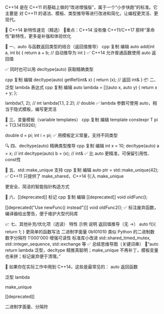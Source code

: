 C++14 是在 C++11 的基础上做的“改进增强版”，属于一个“小步快跑”的标准。它主要是 对 C++11 的语法、模板、类型推导等进行改进和简化，让编程更灵活、更现代。

🚀 C++14 新特性速览（精选）
🚨重点：C++14 没有像 C++11/C++17 那样“革命性”新特性，更多是补强和体验优化

🧠 一、auto 与函数返回类型的结合（返回值推导）
cpp
复制
编辑
auto add(int a, int b) {
    return a + b;  // 自动推导为 int
}
✅ C++14 允许普通函数使用 auto 返回值

✅ 同时也可以用 decltype(auto) 获取精确类型

cpp
复制
编辑
decltype(auto) getRef(int& x) {
    return (x);  // 返回 int&
}
📦 二、泛型 lambda 表达式
cpp
复制
编辑
auto lambda = [](auto x, auto y) {
    return x + y;
};

lambda(1, 2);       // int
lambda(1.1, 2.2);   // double
✅ lambda 参数可使用 auto，相当于隐式模板，编写更灵活

🧱 三、变量模板（variable templates）
cpp
复制
编辑
template<typename T>
constexpr T pi = T(3.1415926);

double d = pi<double>;
int i = pi<int>;
✅ 用模板定义常量，支持不同类型

🔍 四、decltype(auto) 精确类型推导
cpp
复制
编辑
int x = 10;
decltype(auto) a = x;     // int
decltype(auto) b = (x);   // int&
✅ 比 auto 更精准，可保留引用性、const性

🧶 五、std::make_unique 支持
cpp
复制
编辑
auto ptr = std::make_unique<int>(42);
✅ C++11 只提供了 make_shared，C++14 引入 make_unique

更安全、简洁的智能指针构造方式

🧪 六、[[deprecated]] 标记
cpp
复制
编辑
[[deprecated]]
void oldFunc();

[[deprecated("Use newFunc() instead")]]
void oldFunc2();
✅ 标注废弃函数，编译器给出警告，便于维护大型代码库

📈 七、其他补充/优化项（选读）
特性	示例	说明
返回值推导（无 ->）	auto f(){ return 1; }	更简单的函数写法
二进制字面量	0b101010	类似 Python 的二进制数
数字分隔符	1'000'000	增强可读性
标准库小改进	std::shared_timed_mutex, std::integer_sequence, std::exchange 等
✅ 总结思维导图（关键词串）
🧠“auto return lambda 泛型，decltype 精推真聪明；make_unique 不再补丁，模板变量也来拼；标记废弃便于清理。”

🧰 如果你在实际工作中用到 C++14，这些是最常见的：
auto 返回函数

泛型 lambda

make_unique

[[deprecated]]

二进制字面量、分隔符

